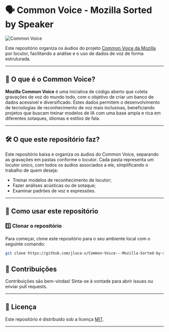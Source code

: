 # 🗣️ Common Voice - Mozilla Sorted by Speaker

![Common Voice](https://upload.wikimedia.org/wikipedia/commons/a/af/Mozilla_logo%2C_2017.png)

Este repositório organiza os áudios do projeto [Common Voice da Mozilla](https://commonvoice.mozilla.org/) por locutor, facilitando a análise e o uso de dados de voz de forma estruturada.

---

## 📘 O que é o Common Voice?

**Mozilla Common Voice** é uma iniciativa de código aberto que coleta gravações de voz do mundo todo, com o objetivo de criar um banco de dados acessível e diversificado. Estes dados permitem o desenvolvimento de tecnologias de reconhecimento de voz mais inclusivas, beneficiando projetos que buscam treinar modelos de IA com uma base ampla e rica em diferentes sotaques, idiomas e estilos de fala.

---

## 🛠️ O que este repositório faz?

Este repositório baixa e organiza os áudios do Common Voice, separando as gravações em pastas conforme o locutor. Cada pasta representa um locutor único, com todos os áudios associados a ele, simplificando o trabalho de quem deseja:

- Treinar modelos de reconhecimento de locutor;
- Fazer análises acústicas ou de sotaque;
- Examinar padrões de voz e expressões.

---

## 🚀 Como usar este repositório

### 1️⃣ Clonar o repositório

Para começar, clone este repositório para o seu ambiente local com o seguinte comando:

```bash
git clone https://github.com/jluca-s/Common-Voice---Mozilla-Sorted-by-speaker.git
```

## 📢 Contribuições

Contribuições são bem-vindas! Sinta-se à vontade para abrir issues ou enviar pull requests.

---

## 📄 Licença

Este repositório é distribuído sob a licença [MIT](LICENSE).

---
